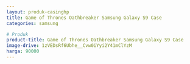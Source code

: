 ```yaml
---
layout: produk-casinghp
title: Game of Thrones Oathbreaker Samsung Galaxy S9 Case
categories: samsung

# Produk
product-title: Game of Thrones Oathbreaker Samsung Galaxy S9 Case
image-drive: 1zVEDsRf6Ubhe__Cvw0iYyi2Y41mClYzM
harga: 90000
---
```

